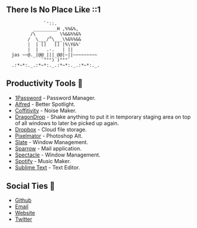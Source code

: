 There Is No Place Like ::1
-----------------------------

                  `'::.
              _________H ,%%&%,
             /\     _   \%&&%%&%
            /  \___/^\___\%&%%&&
            |  | []   [] |%\Y&%'
            |  |   .-.   | ||
      jas ~~@._|@@_|||_@@|~||~~~~~~~~~
                 `""") )"""`
      .:*~*:._.:*~*:._.:*~*:._.:*~*:._.

Productivity Tools 🔨
----------------------
* [1Password](http://www.google.com) - Password Manager.
* [Alfred](http://www.alfredapp.com/) - Better Spotlight.
* [Coffitivity](http://coffitivity.com/) - Noise Maker.
* [DragonDrop](http://shinyplasticbag.com/dragondrop/) - Shake anything to put it in temporary staging area on top of all windows to later be picked up again.
* [Dropbox](https://www.dropbox.com/) - Cloud file storage.
* [Pixelmator](http://www.pixelmator.com/) - Photoshop Alt.
* [Slate](https://github.com/jigish/slate) - Window Management.
* [Sparrow](http://sparrowmailapp.com/) - Mail application.
* [Spectacle](http://spectacleapp.com/) - Window Management.
* [Spotify](https://www.spotify.com) - Music Maker.
* [Sublime Text](http://www.sublimetext.com/) - Text Editor.

Social Ties 👔
---------------
* [Github](http://github.com/jastanton)
* [Email](jonathan@jastanton.com)
* [Website](http://jastanton.com)
* [Twitter](https://twitter.com/jonathanstanton)
